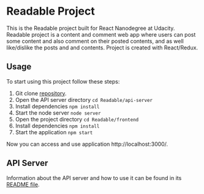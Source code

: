 # Readable Project

This is the Readable project built for React Nanodegree at Udacity.
Readable project is a content and comment web app where users can post some content and also comment on their posted contents, and as well like/dislike the posts and and contents.
Project is created with React/Redux.

## Usage

To start using this project follow these steps:

1. Git clone [repository](https://github.com/Sangsom/Readable.git).
2. Open the API server directory `cd Readable/api-server`
3. Install dependencies `npm install`
4. Start the node server `node server`
5. Open the project directory `cd Readable/frontend`
6. Install dependencies `npm install`
7. Start the application `npm start`

Now you can access and use application http://localhost:3000/.

## API Server

Information about the API server and how to use it can be found in its [README file](api-server/README.md).
